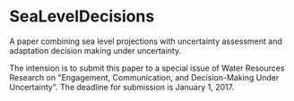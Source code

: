 # SeaLevelDecisions

A paper combining sea level projections with uncertainty assessment and adaptation decision making under uncertainty. 

The intension is to submit this paper to a special issue of Water Resources Research on "Engagement, Communication, and Decision-Making Under Uncertainty". The deadline for submission is January 1, 2017.  
